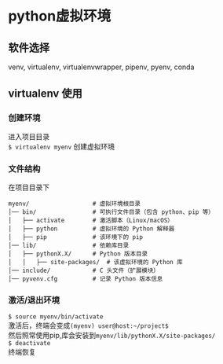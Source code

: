 # python虚拟环境

## 软件选择

venv, virtualenv, virtualenvwrapper, pipenv, pyenv, conda

## virtualenv 使用

### 创建环境

进入项目目录  
`$ virtualenv myenv`   创建虚拟环境  

### 文件结构

在项目目录下  

```
myenv/                  # 虚拟环境根目录
│── bin/                # 可执行文件目录（包含 python、pip 等）
│   ├── activate        # 激活脚本（Linux/macOS）
│   ├── python          # 虚拟环境的 Python 解释器
│   ├── pip             # 该环境下的 pip
│── lib/                # 依赖库目录
│   ├── pythonX.X/      # Python 版本目录
│   │   ├── site-packages/  # 该虚拟环境的 Python 库
│── include/            # C 头文件（扩展模块）
│── pyvenv.cfg          # 记录 Python 版本信息
```


### 激活/退出环境

`$ source myenv/bin/activate`  
激活后，终端会变成`(myenv) user@host:~/project$`  
然后照常使用pip,库会安装到`myenv/lib/pythonX.X/site-packages/`  
`$ deactivate`  
终端恢复  
